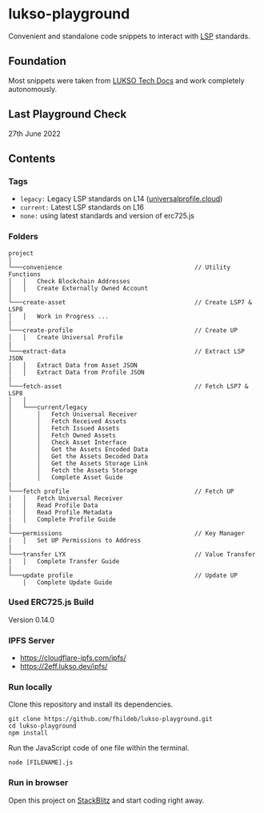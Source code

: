 # lukso-playground
 
Convenient and standalone code snippets to interact with [LSP](https://docs.lukso.tech/standards/standards-roadmap) standards.

## Foundation

Most snippets were taken from [LUKSO Tech Docs](https://docs.lukso.tech/) and work completely autonomously.

## Last Playground Check

27th June 2022

## Contents

### Tags
- `legacy:` Legacy LSP standards on L14 ([universalprofile.cloud](https://universalprofile.cloud/))
- `current:` Latest LSP standards on L16
- `none:` using latest standards and version of erc725.js

### Folders

```
project
│
└───convenience                                     // Utility Functions
│   │   Check Blockchain Addresses
│   │   Create Externally Owned Account
│   
└───create-asset                                    // Create LSP7 & LSP8
│   │   Work in Progress ...
|
└───create-profile                                  // Create UP
│   │   Create Universal Profile
|
└───extract-data                                    // Extract LSP JSON
│   │   Extract Data from Asset JSON
│   │   Extract Data from Profile JSON
|
└───fetch-asset                                     // Fetch LSP7 & LSP8
│   │
│   └───current/legacy
│       │   Fetch Universal Receiver
│       │   Fetch Received Assets
│       │   Fetch Issued Assets
│       │   Fetch Owned Assets
│       │   Check Asset Interface
│       │   Get the Assets Encoded Data
│       │   Get the Assets Decoded Data
│       │   Get the Assets Storage Link
│       │   Fetch the Assets Storage
│       │   Complete Asset Guide
|
└───fetch profile                                   // Fetch UP
|   │   Fetch Universal Receiver
|   │   Read Profile Data
|   │   Read Profile Metadata
|   │   Complete Profile Guide
|    
└───permissions                                     // Key Manager
|   │   Set UP Permissions to Address
|    
└───transfer LYX                                    // Value Transfer
|   │   Complete Transfer Guide
|
└───update profile                                  // Update UP
    │   Complete Update Guide

```

### Used ERC725.js Build

Version 0.14.0

### IPFS Server

- https://cloudflare-ipfs.com/ipfs/
- https://2eff.lukso.dev/ipfs/

### Run locally

Clone this repository and install its dependencies.

```
git clone https://github.com/fhildeb/lukso-playground.git
cd lukso-playground
npm install
```

Run the JavaScript code of one file within the terminal.

```
node [FILENAME].js
```

### Run in browser

Open this project on [StackBlitz](https://stackblitz.com/github/fhildeb/lukso-playground) and start coding right away.